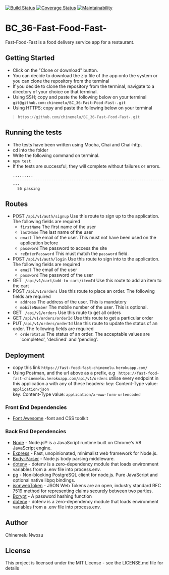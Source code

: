 [![Build Status](https://travis-ci.org/chinemelu/BC_36-Fast-Food-Fast-.svg?branch=develop)](https://travis-ci.org/chinemelu/BC_36-Fast-Food-Fast-)
[![Coverage Status](https://coveralls.io/repos/github/chinemelu/BC_36-Fast-Food-Fast-/badge.svg?branch=ch-setup-CI-test-maintainability-coverage-tools-160479457)](https://coveralls.io/github/chinemelu/BC_36-Fast-Food-Fast-?branch=ch-setup-CI-test-maintainability-coverage-tools-160479457)
[![Maintainability](https://api.codeclimate.com/v1/badges/77068c3cba2c7ec69772/maintainability)](https://codeclimate.com/github/chinemelu/BC_36-Fast-Food-Fast-/maintainability)

# BC_36-Fast-Food-Fast-
Fast-Food-Fast​ is a food delivery service app for a restaurant.

## Getting Started
* Click on the "Clone or download" button.
* You can decide to download the zip file of the app onto the system or you can clone the repository from the terminal
* If you decide to clone the repository from the terminal, navigate to a directory of your choice on that terminal.
* Using SSH; copy and paste the following below on your terminal
`git@github.com:chinemelu/BC_36-Fast-Food-Fast-.git`
* Using HTTPS; copy and paste the following below on your terminal
>```https://github.com/chinemelu/BC_36-Fast-Food-Fast-.git```

## Running the tests
* The tests have been written using Mocha, Chai and Chai-http.
* cd into the folder
* Write the following command on terminal.
* ```npm test```
* If the tests are successful, they will complete without failures or errors.
  ```
  .........
  ----------------------------------------------------------------------
    56 passing
  ```

## Routes
* POST ```/api/v1/auth/signup``` Use this route to sign up to the application. The following fields are required
  * ```firstName``` The first name of the user
  * ```lastName``` The last name of the user
  * ```email``` The email of the user. This must not have been used on the application before
  * ```password``` The password to access the site
  * ```reEnterPassword``` This must match the ```password``` field.
* POST ```/api/v1/auth/login``` Use this route to sign into to the application. The following fields are required
  * ```email``` The email of the user
  * ```password``` The password of the user
* GET ``` /api/v1/cart/add-to-cart/itemId``` Use this route to add an item to the cart
* POST ```/api/v1/orders``` Use this route to place an order. The following fields are required
  * ```address``` The address of the user. This is mandatory
  * ```mobileNumber``` The mobile number of the user. This is optional.
* GET ``` /api/v1/orders``` Use this route to get all orders
* GET  ```/api/v1/orders/orderId``` Use this route to get a particular order
* PUT  ```/api/v1/orders/orderId``` Use this route to update the status of an order. The following fields are required
  * ```orderStatus``` The status of an order. The acceptable values are 'completed', 'declined' and 'pending'.

## Deployment
* copy this link `https://fast-food-fast-chinemelu.herokuapp.com/`
* Using Postman, and the url above as a prefix, e.g ` https://fast-food-fast-chinemelu.herokuapp.com/api/v1/orders`
utilise every endpoint in this application a with any of these headers: 
key: Content-Type value: `application/json`  
key: Content-Type value: `application/x-www-form-urlencoded`

### Front End Dependencies
* [Font Awesome](http://fontawesome.io/) -font and CSS toolkit

### Back End Dependencies
* [Node](nodejs.org) - Node.js® is a JavaScript runtime built on Chrome's V8 JavaScript engine.
* [Express](https://expressjs.com/) - Fast, unopinionated, minimalist web framework for Node.js.
* [Body-Parser](https://www.npmjs.com/package/body-parser) - Node.js body parsing middleware.
* [dotenv](https://www.npmjs.com/package/dotenv) - dotenv is a zero-dependency module that loads environment variables from a .env file into process.env.
* [pg](https://www.npmjs.com/package/pg) - Non-blocking PostgreSQL client for node.js. Pure JavaScript and optional native libpq bindings.
* [jsonwebToken](https://jwt.io/) - JSON Web Tokens are an open, industry standard RFC 7519 method for representing claims securely between two parties.
* [Bcrypt](https://www.npmjs.com/package/bcrypt) - A password hashing function
* [dotenv](https://www.npmjs.com/package/dotenv) - dotenv is a zero-dependency module that loads environment variables from a .env file into process.env.

## Author
Chinemelu Nwosu

## License
This project is licensed under the MIT License - see the LICENSE.md file for details